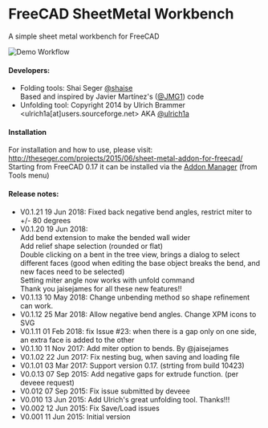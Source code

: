 # FreeCAD SheetMetal Workbench
A simple sheet metal workbench for FreeCAD

![Demo Workflow](../master/Resources/SheetMetal4.gif)

#### Developers:
* Folding tools:  Shai Seger [@shaise](https://github.com/shaise)  
                  Based and inspired by Javier Martínez's ([@JMG1](https://github.com/JMG1)) code
* Unfolding tool: Copyright 2014 by Ulrich Brammer <ulrich1a[at]users.sourceforge.net> AKA [@ulrich1a](https://github.com/ulrich1a)

#### Installation
For installation and how to use, please visit:  
http://theseger.com/projects/2015/06/sheet-metal-addon-for-freecad/  
Starting from FreeCAD 0.17 it can be installed via the [Addon Manager](https://github.com/FreeCAD/FreeCAD-addons) (from Tools menu)

#### Release notes: 
* V0.1.21 19 Jun 2018:  Fixed back negative bend angles, restrict miter to +/- 80 degrees
* V0.1.20 19 Jun 2018:  <br/>
Add bend extension to make the bended wall wider<br/>
Add relief shape selection (rounded or flat)<br/>
Double clicking on a bent in the tree view, brings a dialog to select different faces (good when editing the base object breaks the bend, and new faces need to be selected)<br/>
Setting miter angle now works with unfold command<br/>
Thank you jaisejames for all these new features!!
* V0.1.13 10 May 2018:  Change unbending method so shape refinement can work.
* V0.1.12 25 Mar 2018:  Allow negative bend angles. Change XPM icons to SVG
* V0.1.11 01 Feb 2018:  fix Issue #23: when there is a gap only on one side, an extra face is added to the other
* V0.1.10 11 Nov 2017:  Add miter option to bends. By @jaisejames
* V0.1.02 22 Jun 2017:  Fix nesting bug, when saving and loading file
* V0.1.01 03 Mar 2017:  Support version 0.17. (strting from build 10423)
* V0.0.13 07 Sep 2015:  Add negative gaps for extrude function. (per deveee request)
* V0.012  07 Sep 2015:  Fix issue submitted by deveee
* V0.010  13 Jun 2015:  Add Ulrich's great unfolding tool. Thanks!!!
* V0.002  12 Jun 2015:  Fix Save/Load issues  
* V0.001  11 Jun 2015:  Initial version
